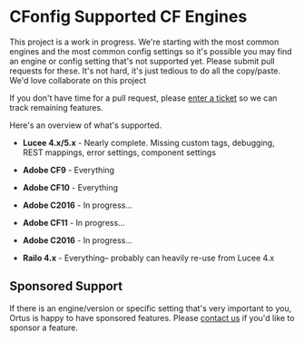 # CFonfig Supported CF Engines

This project is a work in progress. We're starting with the most common engines and the most common config settings so it's possible you may find an engine or config setting that's not supported yet. Please submit pull requests for these. It's not hard, it's just tedious to do all the copy/paste. We'd love collaborate on this project

If you don't have time for a pull request, please [enter a ticket](https://ortussolutions.atlassian.net/projects/CFCONFIG) so we can track remaining features.

Here's an overview of what's supported.

- **Lucee 4.x/5.x** - Nearly complete.  Missing custom tags, debugging, REST mappings, error settings, component settings


- **Adobe CF9** - Everything

- **Adobe CF10** - Everything
- **Adobe C2016** - In progress…
- **Adobe CF11** - In progress…
- **Adobe C2016** - In progress…
- **Railo 4.x** - Everything– probably can heavily re-use from Lucee 4.x

## Sponsored Support

If there is an engine/version or specific setting that's very important to you, Ortus is happy to have sponsored features.  Please [contact us](https://www.ortussolutions.com/#contact) if you'd like to sponsor a feature.